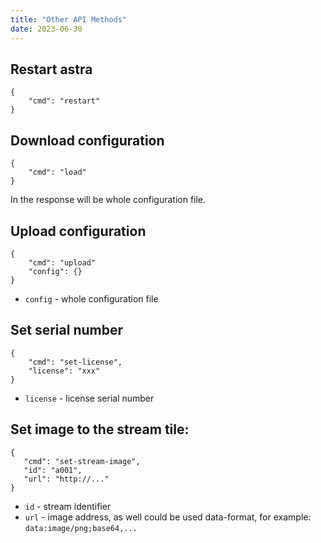 ```yaml
---
title: "Other API Methods"
date: 2023-06-30
---
```


## Restart astra

```
{
    "cmd": "restart"
}
```

## Download configuration

```
{
    "cmd": "load"
}
```

In the response will be whole configuration file.

## Upload configuration

```
{
    "cmd": "upload"
    "config": {}
}
```

- `config` - whole configuration file

## Set serial number

```
{
    "cmd": "set-license",
    "license": "xxx"
}
```

- `license` - license serial number

## Set image to the stream tile:

```
{
   "cmd": "set-stream-image",
   "id": "a001",
   "url": "http://..."
}
```

- `id` - stream identifier
- `url` - image address, as well could be used data-format, for example: `data:image/png;base64,...`
